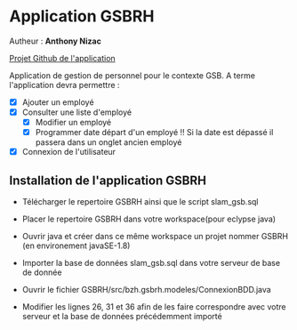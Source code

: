 # Application GSBRH

Autheur : __Anthony Nizac__

[Projet Github de l'application](https://github.com/Gotox29/Java "Projet Github")


Application de gestion de personnel pour le contexte GSB.
A terme l'application devra permettre :
  * [X] Ajouter un employé
  * [X] Consulter une liste d'employé
    * [X] Modifier un employé
    * [X] Programmer date départ d'un employé !! Si la date est dépassé il passera dans un onglet ancien employé
  * [X] Connexion de l'utilisateur

Installation de l'application GSBRH
---------------------------------------

* Télécharger le repertoire GSBRH ainsi que le script slam_gsb.sql

* Placer le repertoire GSBRH dans votre workspace(pour eclypse java)

* Ouvrir java et créer dans ce même workspace un projet nommer GSBRH (en environement javaSE-1.8)

* Importer la base de données slam_gsb.sql dans votre serveur de base de donnée

* Ouvrir le fichier GSBRH/src/bzh.gsbrh.modeles/ConnexionBDD.java

* Modifier les lignes 26, 31 et 36 afin de les faire correspondre avec votre serveur et la base de données précédemment importé
